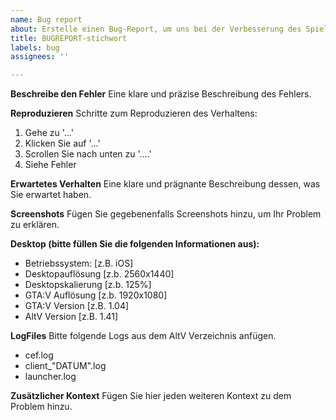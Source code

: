 ```yaml
---
name: Bug report
about: Erstelle einen Bug-Report, um uns bei der Verbesserung des Spiels zu helfen!
title: BUGREPORT-stichwort
labels: bug
assignees: ''

---
```


**Beschreibe den Fehler**
Eine klare und präzise Beschreibung des Fehlers.

**Reproduzieren**
Schritte zum Reproduzieren des Verhaltens:
1. Gehe zu '...'
2. Klicken Sie auf '...'
3. Scrollen Sie nach unten zu '....'
4. Siehe Fehler

**Erwartetes Verhalten**
Eine klare und prägnante Beschreibung dessen, was Sie erwartet haben.

**Screenshots**
Fügen Sie gegebenenfalls Screenshots hinzu, um Ihr Problem zu erklären.

**Desktop (bitte füllen Sie die folgenden Informationen aus):**
  - Betriebssystem: [z.B. iOS]
  - Desktopauflösung [z.b. 2560x1440]
  - Desktopskalierung [z.b. 125%]
  - GTA:V Auflösung [z.b. 1920x1080]
  - GTA:V Version [z.B. 1.04]
  - AltV Version [z.B. 1.41]

**LogFiles**
Bitte folgende Logs aus dem AltV Verzeichnis anfügen.
- cef.log
- client_"DATUM".log
- launcher.log

**Zusätzlicher Kontext**
Fügen Sie hier jeden weiteren Kontext zu dem Problem hinzu.
